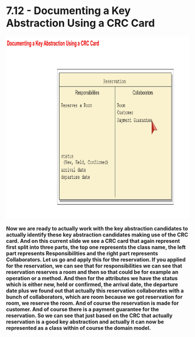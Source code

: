 # 7.12 - Documenting a Key Abstraction Using a CRC Card

<img src="/images/07_12_01.jpg" width="800" height="500">

**Now we are ready to actually work with the key abstraction candidates to actually identify these key abstraction candidates making use of the CRC card. And on this current slide we see a CRC card that again represent first split into three parts, the top one represents the class name, the left part represents Responsibilities and the right part represents Collaborators. Let us go and apply this for the reservation. If you applied for the reservation, we can see that for responsibilities we can see that reservation reserves a room and then so that could be for example an operation or a method. And then for the attributes we have the status which is either new, held or confirmed, the arrival date, the departure date plus we found out that actually this reservation collaborates with a bunch of collaborators, which are room because we got reservation for room, we reserve the room. And of course the reservation is made for customer. And of course there is a payment guarantee for the reservation. So we can see that just based on the CRC that actually reservation is a good key abstraction and actually it can now be represented as a class within of course the domain model.**

